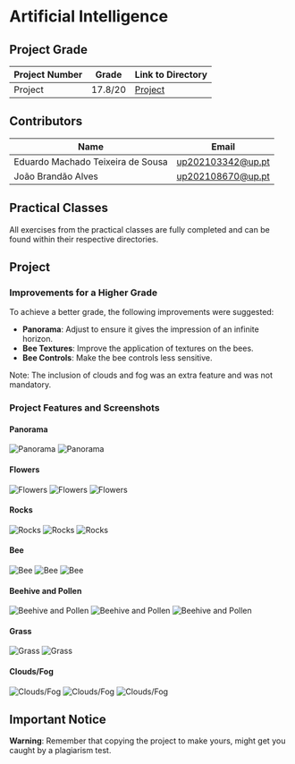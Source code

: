 # Artificial Intelligence

## Project Grade

| Project Number | Grade   | Link to Directory      |
| -------------- | ------- | ---------------------- |
| Project        | 17.8/20 | [Project](./project)   |

## Contributors

| Name                             | Email                         |
| -------------------------------- | ----------------------------- |
| Eduardo Machado Teixeira de Sousa | up202103342@up.pt             |
| João Brandão Alves               | up202108670@up.pt             |

## Practical Classes

All exercises from the practical classes are fully completed and can be found within their respective directories.

## Project

### Improvements for a Higher Grade
To achieve a better grade, the following improvements were suggested:
- **Panorama**: Adjust to ensure it gives the impression of an infinite horizon.
- **Bee Textures**: Improve the application of textures on the bees.
- **Bee Controls**: Make the bee controls less sensitive.

Note: The inclusion of clouds and fog was an extra feature and was not mandatory.

### Project Features and Screenshots

#### Panorama
![Panorama](./project/screenshots/project-t04g05-1a.png)
![Panorama](./project/screenshots/project-t04g05-1b.png)

#### Flowers
![Flowers](./project/screenshots/project-t04g05-2a.png)
![Flowers](./project/screenshots/project-t04g05-2b.png)
![Flowers](./project/screenshots/project-t04g05-2c.png)

#### Rocks
![Rocks](./project/screenshots/project-t04g05-3a.png)
![Rocks](./project/screenshots/project-t04g05-3b.png)
![Rocks](./project/screenshots/project-t04g05-3c.png)

#### Bee
![Bee](./project/screenshots/project-t04g05-4a.png)
![Bee](./project/screenshots/project-t04g05-4b.png)
![Bee](./project/screenshots/project-t04g05-4c.png)

#### Beehive and Pollen
![Beehive and Pollen](./project/screenshots/project-t05g05-5a.png)
![Beehive and Pollen](./project/screenshots/project-t05g05-5b.PNG)
![Beehive and Pollen](./project/screenshots/project-t05g05-5c.png)

#### Grass
![Grass](./project/screenshots/project-t04g05-6a.png)
![Grass](./project/screenshots/project-t04g05-6b.png)

#### Clouds/Fog
![Clouds/Fog](./project/screenshots/project-t04g05-7a.png)
![Clouds/Fog](./project/screenshots/project-t04g05-7b.png)
![Clouds/Fog](./project/screenshots/project-t04g05-7c.png)

## Important Notice

**Warning**: Remember that copying the project to make yours, might get you caught by a plagiarism test.
